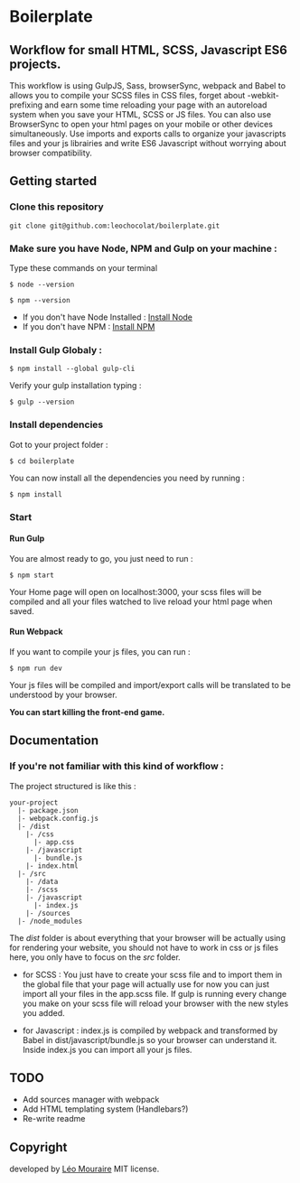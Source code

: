 # Boilerplate
## Workflow for small HTML, SCSS, Javascript ES6 projects.

This workflow is using GulpJS, Sass, browserSync, webpack and Babel to allows you to compile your SCSS files in CSS files, forget about -webkit- prefixing and earn some time reloading your page with an autoreload system when you save your HTML, SCSS or JS files.
You can also use BrowserSync to open your html pages on your mobile or other devices simultaneously.
Use imports and exports calls to organize your javascripts files and your js librairies and write ES6 Javascript without worrying about browser compatibility.

## Getting started


### Clone this repository

```
git clone git@github.com:leochocolat/boilerplate.git
```

### Make sure you have Node, NPM and Gulp on your machine :

Type these commands on your terminal
```
$ node --version
```
```
$ npm --version
```

* If you don't have Node Installed :
[Install Node](https://nodejs.org/en/download/)
* If you don't have NPM :
[Install NPM](https://www.npmjs.com/get-npm)

### Install Gulp Globaly :
```
$ npm install --global gulp-cli
```

Verify your gulp installation typing :
```
$ gulp --version
```

### Install dependencies

Got to your project folder :
```
$ cd boilerplate
```
You can now install all the dependencies you need by running :
```
$ npm install
```

### Start

#### Run Gulp
You are almost ready to go, you just need to run :
```
$ npm start
```
Your Home page will open on localhost:3000, your scss files will be compiled and all your files watched to live reload your html page when saved.

#### Run Webpack

If you want to compile your js files, you can run :
```
$ npm run dev
```

Your js files will be compiled and import/export calls will be translated to be understood by your browser.

**You can start killing the front-end game.**

## Documentation

### If you're not familiar with this kind of workflow :

The project structured is like this :
```
your-project
  |- package.json
  |- webpack.config.js
  |- /dist
    |- /css
      |- app.css
    |- /javascript
      |- bundle.js
    |- index.html
  |- /src
    |- /data
    |- /scss
    |- /javascript
      |- index.js
    |- /sources
  |- /node_modules
```
The *dist* folder is about everything that your browser will be actually using for rendering your website, you should not have to work in css or js files here, you only have to focus on the *src* folder.

* for SCSS : You just have to create your scss file and to import them in the global file that your page will actually use for now you can just import all your files in the app.scss file. If gulp is running every change you make on your scss file will reload your browser with the new styles you added.

* for Javascript : index.js is compiled by webpack and transformed by Babel in dist/javascript/bundle.js so your browser can understand it. Inside index.js you can import all your js files.  

## TODO

* Add sources manager with webpack
* Add HTML templating system (Handlebars?)
* Re-write readme

## Copyright

developed by [Léo Mouraire](https://leomouraire.com)
MIT license.
